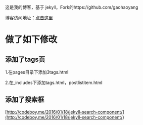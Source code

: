 这是我的博客，基于 jekyll。Fork的https://github.com/gaohaoyang

博客访问地址：[点击这里](http://gaohaoyang.github.io)


# 做了如下修改

## 添加了tags页

1.在pages目录下添加3tags.html

2.在_includes下添加tags.html，postlistitem.html

## 添加了搜索框

[http://codeboy.me/2016/01/18/jekyll-search-component/](http://codeboy.me/2016/01/18/jekyll-search-component/)
